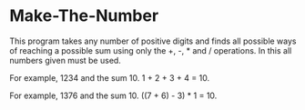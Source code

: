 # Make-The-Number

This program takes any number of positive digits and finds all possible ways of
reaching a possible sum using only the +, -, * and / operations. In this all
numbers given must be used.

For example, 1234 and the sum 10. 1 + 2 + 3 + 4 = 10.

For example, 1376 and the sum 10. ((7 + 6) - 3) * 1 = 10.
